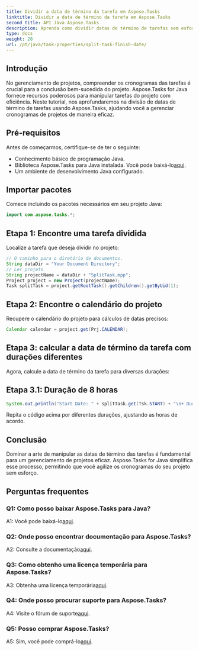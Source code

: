 ```yaml
---
title: Dividir a data de término da tarefa em Aspose.Tasks
linktitle: Dividir a data de término da tarefa em Aspose.Tasks
second_title: API Java Aspose.Tasks
description: Aprenda como dividir datas de término de tarefas sem esforço usando Aspose.Tasks for Java. Aprimore o gerenciamento de projetos com cronogramas precisos.
type: docs
weight: 28
url: /pt/java/task-properties/split-task-finish-date/
---
```

## Introdução
No gerenciamento de projetos, compreender os cronogramas das tarefas é crucial para a conclusão bem-sucedida do projeto. Aspose.Tasks for Java fornece recursos poderosos para manipular tarefas do projeto com eficiência. Neste tutorial, nos aprofundaremos na divisão de datas de término de tarefas usando Aspose.Tasks, ajudando você a gerenciar cronogramas de projetos de maneira eficaz.
## Pré-requisitos
Antes de começarmos, certifique-se de ter o seguinte:
- Conhecimento básico de programação Java.
-  Biblioteca Aspose.Tasks para Java instalada. Você pode baixá-lo[aqui](https://releases.aspose.com/tasks/java/).
- Um ambiente de desenvolvimento Java configurado.
## Importar pacotes
Comece incluindo os pacotes necessários em seu projeto Java:
```java
import com.aspose.tasks.*;
```
## Etapa 1: Encontre uma tarefa dividida
Localize a tarefa que deseja dividir no projeto:
```java
// O caminho para o diretório de documentos.
String dataDir = "Your Document Directory";
// Ler projeto
String projectName = dataDir + "SplitTask.mpp";
Project project = new Project(projectName);
Task splitTask = project.getRootTask().getChildren().getByUid(1);
```
## Etapa 2: Encontre o calendário do projeto
Recupere o calendário do projeto para cálculos de datas precisos:
```java
Calendar calendar = project.get(Prj.CALENDAR);
```
## Etapa 3: calcular a data de término da tarefa com durações diferentes
Agora, calcule a data de término da tarefa para diversas durações:
## Etapa 3.1: Duração de 8 horas
```java
System.out.println("Start Date: " + splitTask.get(Tsk.START) + "\n+ Duration 8 hours\nFinish Date: " + calendar.getTaskFinishDateFromDuration(splitTask, 8d));
```
Repita o código acima por diferentes durações, ajustando as horas de acordo.
## Conclusão
Dominar a arte de manipular as datas de término das tarefas é fundamental para um gerenciamento de projetos eficaz. Aspose.Tasks for Java simplifica esse processo, permitindo que você agilize os cronogramas do seu projeto sem esforço.
## Perguntas frequentes
### Q1: Como posso baixar Aspose.Tasks para Java?
 A1: Você pode baixá-lo[aqui](https://releases.aspose.com/tasks/java/).
### Q2: Onde posso encontrar documentação para Aspose.Tasks?
 A2: Consulte a documentação[aqui](https://reference.aspose.com/tasks/java/).
### Q3: Como obtenho uma licença temporária para Aspose.Tasks?
 A3: Obtenha uma licença temporária[aqui](https://purchase.aspose.com/temporary-license/).
### Q4: Onde posso procurar suporte para Aspose.Tasks?
 A4: Visite o fórum de suporte[aqui](https://forum.aspose.com/c/tasks/15).
### Q5: Posso comprar Aspose.Tasks?
 A5: Sim, você pode comprá-lo[aqui](https://purchase.aspose.com/buy).